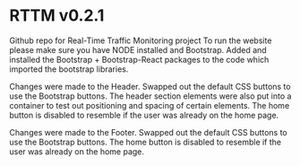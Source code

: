 # RTTM v0.2.1
Github repo for Real-Time Traffic Monitoring project
To run the website please make sure you have NODE installed and Bootstrap.
Added and installed the Bootstrap + Bootstrap-React packages to the code which imported the bootstrap libraries.

Changes were made to the Header. Swapped out the default CSS buttons to use the Bootstrap buttons. The header section elements were also put into a container to test out positioning and spacing of certain elements. The home button is disabled to resemble if the user was already on the home page.

Changes were made to the Footer. Swapped out the default CSS buttons to use the Bootstrap buttons. The home button is disabled to resemble if the user was already on the home page.
